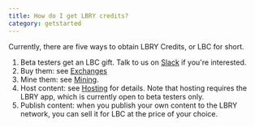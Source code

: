 ```yaml
---
title: How do I get LBRY credits?
category: getstarted
---
```


Currently, there are five ways to obtain LBRY Credits, or LBC for short.

1. Beta testers get an LBC gift. Talk to us on [Slack](https://slack.lbry.io/) if
   you're interested.
1. Buy them: see [Exchanges](/faq/exchanges)
1. Mine them: see [Mining](/faq/mining-credits).
1. Host content: see [Hosting](/faq/host-content) for details. Note that
   hosting requires the LBRY app, which is currently open to beta testers only.
1. Publish content: when you publish your own content to the LBRY network, you can sell it for LBC at the price of your choice.
